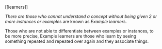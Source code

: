 [[learners]]

*There are those who cannot understand a concept without being given 2 or more instances or examples* are known as *Example learners.*

Those who are not able to differentiate between examples or instances, to be more precise, Example learners are those who learn by seeing something repeated and repeated over again and they associate things.